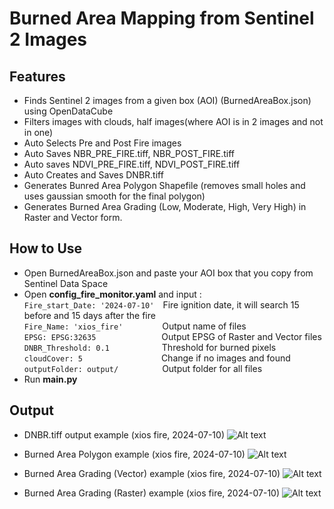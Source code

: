 # Burned Area Mapping from Sentinel 2 Images


## Features
- Finds Sentinel 2 images from a given box (AOI) (BurnedAreaBox.json) using OpenDataCube
- Filters images with clouds, half images(where AOI is in 2 images and not in one)
- Auto Selects Pre and Post Fire images
- Auto Saves NBR_PRE_FIRE.tiff, NBR_POST_FIRE.tiff
- Auto saves NDVI_PRE_FIRE.tiff, NDVI_POST_FIRE.tiff
- Auto Creates and Saves DNBR.tiff
- Generates Bunred Area Polygon Shapefile (removes small holes and uses gaussian smooth for the final polygon)
- Generates Burned Area Grading (Low, Moderate, High, Very High) in Raster and Vector form.


## How to Use
- Open BurnedAreaBox.json and paste your AOI box that you copy from Sentinel Data Space
- Open **config_fire_monitor.yaml** and input :<br />
```Fire_start_Date: '2024-07-10'```&ensp;&ensp;Fire ignition date, it will search 15 before and 15 days after the fire <br />
```Fire_Name: 'xios_fire'```&ensp;&ensp;&ensp;&ensp;&ensp;&ensp;&ensp;&ensp;&ensp;Output name of files<br />
```EPSG: EPSG:32635```&ensp;&ensp;&ensp;&ensp;&ensp;&ensp;&ensp;&ensp;&ensp;&ensp;&ensp;&ensp;&ensp;&ensp;&ensp;Output EPSG of Raster and Vector files<br />
```DNBR_Threshold: 0.1```&ensp;&ensp;&ensp;&ensp;&ensp;&ensp;&ensp;&ensp;&ensp;&ensp;&ensp;&ensp;Threshold for burned pixels<br />
```cloudCover: 5```&ensp;&ensp;&ensp;&ensp;&ensp;&ensp;&ensp;&ensp;&ensp;&ensp;&ensp;&ensp;&ensp;&ensp;&ensp;&ensp;&ensp;&ensp;Change if no images and found<br />
```outputFolder: output/```&ensp;&ensp;&ensp;&ensp;&ensp;&ensp;&ensp;&ensp;&ensp;&ensp;Output folder for all files<br />
- Run **main.py**

## Output
- DNBR.tiff output example (xios fire, 2024-07-10)
![Alt text](https://github.com/nikos230/Burned-Area-Mapping/blob/main/screenshots/DNBR.jpg) <br />

- Burned Area Polygon example (xios fire, 2024-07-10)
![Alt text](https://github.com/nikos230/Burned-Area-Mapping/blob/main/screenshots/polygon.jpg) <br />

- Burned Area Grading (Vector) example (xios fire, 2024-07-10)
![Alt text](https://github.com/nikos230/Burned-Area-Mapping/blob/main/screenshots/classify.jpg) <br />

- Burned Area Grading (Raster) example (xios fire, 2024-07-10)
![Alt text](https://github.com/nikos230/Burned-Area-Mapping/blob/main/screenshots/calssify_png.jpg)






